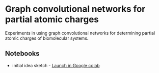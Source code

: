 # Graph convolutional networks for partial atomic charges

Experiments in using graph convolutional networks for determining partial atomic charges of biomolecular systems.

## Notebooks

* initial idea sketch - [Launch in Google colab](http://colab.research.google.com/github/choderalab/gcncharge/blob/master/notebooks/graph_convolutional_networks_for_partial_atomic_charges.ipynb)
